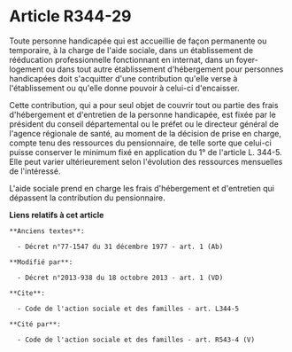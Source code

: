 # Article R344-29

Toute personne handicapée qui est accueillie de façon permanente ou temporaire, à la charge de l'aide sociale, dans un
établissement de rééducation professionnelle fonctionnant en internat, dans un foyer-logement ou dans tout autre
établissement d'hébergement pour personnes handicapées doit s'acquitter d'une contribution qu'elle verse à l'établissement ou
qu'elle donne pouvoir à celui-ci d'encaisser. 

Cette contribution, qui a pour seul objet de couvrir tout ou partie des frais d'hébergement et d'entretien de la personne
handicapée, est fixée par le président du conseil départemental ou le préfet ou le directeur général de l'agence régionale de
santé, au moment de la décision de prise en charge, compte tenu des ressources du pensionnaire, de telle sorte que celui-ci
puisse conserver le minimum fixé en application du 1° de l'article L. 344-5. Elle peut varier ultérieurement selon
l'évolution des ressources mensuelles de l'intéressé. 

L'aide sociale prend en charge les frais d'hébergement et d'entretien qui dépassent la contribution du pensionnaire.

**Liens relatifs à cet article**

	**Anciens textes**:

	  - Décret n°77-1547 du 31 décembre 1977 - art. 1 (Ab)

	**Modifié par**:

	  - Décret n°2013-938 du 18 octobre 2013 - art. 1 (VD)

	**Cite**:

	  - Code de l'action sociale et des familles - art. L344-5

	**Cité par**:

	  - Code de l'action sociale et des familles - art. R543-4 (V)
